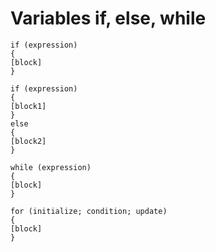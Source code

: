 # Variables if, else, while
```
if (expression)
{
[block]
}
```
```
if (expression)
{
[block1]
}
else
{
[block2]
}
```
```
while (expression)
{
[block]
}
```
```
for (initialize; condition; update)
{
[block]
}
```